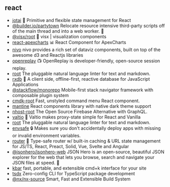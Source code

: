 ## react

- [jotai](https://github.com/pmndrs/jotai) 👻 Primitive and flexible state management for React
- [@builder.io/partytown](https://github.com/BuilderIO/partytown) Relocate resource intensive third-party scripts off of the main thread and into a web worker. 🎉
- [@visx/root](https://github.com/airbnb/visx) 🐯 visx | visualization components
- [react-apexcharts](https://github.com/apexcharts/react-apexcharts) 📊 React Component for ApexCharts
- [nivo](https://github.com/plouc/nivo) nivo provides a rich set of dataviz components, built on top of the awesome d3 and Reactjs libraries
- [openreplay](https://github.com/openreplay/openreplay) :tv: OpenReplay is developer-friendly, open-source session replay.
- [root](https://github.com/textlint/textlint) The pluggable natural language linter for text and markdown.
- [rxdb](https://github.com/pubkey/rxdb) 🔄 A client side, offline-first, reactive database for JavaScript Applications
- [@stackflow/monorepo](https://github.com/daangn/stackflow) Mobile-first stack navigator framework with composable plugin system
- [cmdk-root](https://github.com/pacocoursey/cmdk) Fast, unstyled command menu React component.
- [mantine](https://github.com/mantinedev/mantine) React components library with native dark theme support
- [nhost-root](https://github.com/nhost/nhost) The Open Source Firebase Alternative with GraphQL.
- [valtio](https://github.com/pmndrs/valtio) 💊 Valtio makes proxy-state simple  for React and Vanilla
- [root](https://github.com/textlint/textlint) The pluggable natural language linter for text and markdown.
- [envsafe](https://github.com/KATT/envsafe) 🔒 Makes sure you don't accidentally deploy apps with missing or invalid environment variables.
- [router](https://github.com/tanstack/router) 🤖 Type-safe router w/ built-in caching & URL state management for JS/TS, React, Preact, Solid, Vue, Svelte and Angular
- [@jsonhero/jsonhero-web](https://github.com/triggerdotdev/jsonhero-web) JSON Hero is an open-source, beautiful JSON explorer for the web that lets you browse, search and navigate your JSON files at speed. 🚀
- [kbar](https://github.com/timc1/kbar) fast, portable, and extensible cmd+k interface for your site
- [tsdx](https://github.com/jaredpalmer/tsdx) Zero-config CLI for TypeScript package development
- [@nx/nx-source](https://github.com/nrwl/nx) Smart, Fast and Extensible Build System